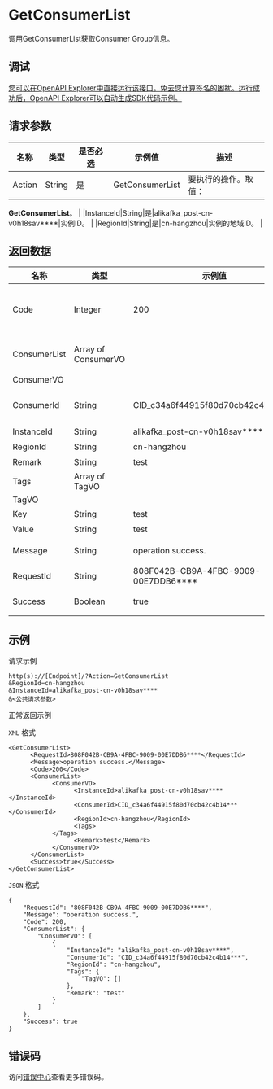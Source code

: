 # GetConsumerList

调用GetConsumerList获取Consumer Group信息。

## 调试

[您可以在OpenAPI Explorer中直接运行该接口，免去您计算签名的困扰。运行成功后，OpenAPI Explorer可以自动生成SDK代码示例。](https://api.aliyun.com/#product=alikafka&api=GetConsumerList&type=RPC&version=2019-09-16)

## 请求参数

|名称|类型|是否必选|示例值|描述|
|--|--|----|---|--|
|Action|String|是|GetConsumerList|要执行的操作。取值：

 **GetConsumerList**。 |
|InstanceId|String|是|alikafka\_post-cn-v0h18sav\*\*\*\*|实例ID。 |
|RegionId|String|是|cn-hangzhou|实例的地域ID。 |

## 返回数据

|名称|类型|示例值|描述|
|--|--|---|--|
|Code|Integer|200|返回码。返回200代表成功。 |
|ConsumerList|Array of ConsumerVO| |Consumer Group列表。 |
|ConsumerVO| | | |
|ConsumerId|String|CID\_c34a6f44915f80d70cb42c4b14\*\*\*|Consumer Group名称。 |
|InstanceId|String|alikafka\_post-cn-v0h18sav\*\*\*\*|实例ID。 |
|RegionId|String|cn-hangzhou|地域ID。 |
|Remark|String|test|备注。 |
|Tags|Array of TagVO| |标签。 |
|TagVO| | | |
|Key|String|test|标签键。 |
|Value|String|test|标签值。 |
|Message|String|operation success.|返回信息。 |
|RequestId|String|808F042B-CB9A-4FBC-9009-00E7DDB6\*\*\*\*|请求ID。 |
|Success|Boolean|true|调用是否成功。 |

## 示例

请求示例

```
http(s)://[Endpoint]/?Action=GetConsumerList
&RegionId=cn-hangzhou
&InstanceId=alikafka_post-cn-v0h18sav****
&<公共请求参数>
```

正常返回示例

`XML` 格式

```
<GetConsumerList>
      <RequestId>808F042B-CB9A-4FBC-9009-00E7DDB6****</RequestId>
      <Message>operation success.</Message>
      <Code>200</Code>
      <ConsumerList>
            <ConsumerVO>
                  <InstanceId>alikafka_post-cn-v0h18sav****</InstanceId>
                  <ConsumerId>CID_c34a6f44915f80d70cb42c4b14***</ConsumerId>
                  <RegionId>cn-hangzhou</RegionId>
                  <Tags>
            </Tags>
                  <Remark>test</Remark>
            </ConsumerVO>
      </ConsumerList>
      <Success>true</Success>
</GetConsumerList>
```

`JSON` 格式

```
{
    "RequestId": "808F042B-CB9A-4FBC-9009-00E7DDB6****",
    "Message": "operation success.",
    "Code": 200,
    "ConsumerList": {
        "ConsumerVO": [
            {
                "InstanceId": "alikafka_post-cn-v0h18sav****",
                "ConsumerId": "CID_c34a6f44915f80d70cb42c4b14***",
                "RegionId": "cn-hangzhou",
	            "Tags": {
	            	"TagVO": []
	            },
                "Remark": "test"
            }
        ]
    },
    "Success": true
}
```

## 错误码

访问[错误中心](https://error-center.alibabacloud.com/status/product/alikafka)查看更多错误码。

